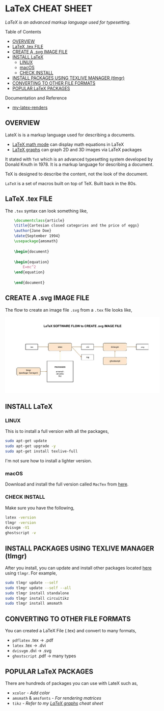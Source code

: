 # LaTeX CHEAT SHEET

_LaTeX is an advanced markup language used for typesetting._

Table of Contents

* [OVERVIEW](https://github.com/JeffDeCola/my-cheat-sheets/tree/master/software/development/languages/latex-cheat-sheet#overview)
* [LaTeX .tex FILE](https://github.com/JeffDeCola/my-cheat-sheets/tree/master/software/development/languages/latex-cheat-sheet#latex-tex-file)
* [CREATE A .svg IMAGE FILE](https://github.com/JeffDeCola/my-cheat-sheets/tree/master/software/development/languages/latex-cheat-sheet#create-a-svg-image-file)
* [INSTALL LaTeX](https://github.com/JeffDeCola/my-cheat-sheets/tree/master/software/development/languages/latex-cheat-sheet#install-latex)
  * [LINUX](https://github.com/JeffDeCola/my-cheat-sheets/tree/master/software/development/languages/latex-cheat-sheet#linux)
  * [macOS](https://github.com/JeffDeCola/my-cheat-sheets/tree/master/software/development/languages/latex-cheat-sheet#macos)
  * [CHECK INSTALL](https://github.com/JeffDeCola/my-cheat-sheets/tree/master/software/development/languages/latex-cheat-sheet#check-install)
* [INSTALL PACKAGES USING TEXLIVE MANAGER (tlmgr)](https://github.com/JeffDeCola/my-cheat-sheets/tree/master/software/development/languages/latex-cheat-sheet#install-packages-using-texlive-manager-tlmgr)
* [CONVERTING TO OTHER FILE FORMATS](https://github.com/JeffDeCola/my-cheat-sheets/tree/master/software/development/languages/latex-cheat-sheet#converting-to-other-file-formats)
* [POPULAR LaTeX PACKAGES](https://github.com/JeffDeCola/my-cheat-sheets/tree/master/software/development/languages/latex-cheat-sheet#popular-latex-packages)

Documentation and Reference

* [my-latex-renders](https://github.com/JeffDeCola/my-latex-renders)

## OVERVIEW

LateX is is a markup language used for describing a documents.

* [LaTeX math mode](https://github.com/JeffDeCola/my-cheat-sheets/tree/master/software/development/languages/latex-cheat-sheet/latex-math-mode.md)
can display math equations in LaTeX
* [LaTeX graphs](https://github.com/JeffDeCola/my-cheat-sheets/tree/master/software/development/languages/latex-cheat-sheet/latex-graphs.md)
can graph 2D and 3D images via LaTeX packages

It stated with `TeX` which is an advanced typesetting system
developed by Donald Knuth in 1978. It is a markup language
for describing a document.

TeX is designed to describe the content, not the look of the document.

`LaTeX` is a set of macros built on top of TeX. Built back in the 80s.

## LaTeX .tex FILE

The `.tex` syntax can look something like,

```latex
    \documentclass{article}
    \title{Cartesian closed categories and the price of eggs}
    \author{Jane Doe}
    \date{September 1994}
    \usepackage{amsmath}

    \begin{document}

    \begin{equation}
        E=mc^2
    \end{equation}

    \end{document}
```

## CREATE A .svg IMAGE FILE

The flow to create an image file `.svg` from a `.tex` file looks like,

![IMAGE - latex-software-flow-to-create-svg-image-file - IMAGE](../../../../docs/pics/latex-software-flow-to-create-svg-image-file.jpg)

## INSTALL LaTeX

### LINUX

This is to install a full version with all the packages,

```bash
sudo apt-get update
sudo apt-get upgrade -y
sudo apt-get install texlive-full
```

I'm not sure how to install a lighter version.

### macOS

Download and install the full version called `MacTex` from
[here](http://tug.org/mactex/mactex-download.html).

### CHECK INSTALL

Make sure you have the following,

```bash
latex -version
tlmgr -version
dvisvgm -V1
ghostscript -v
```

## INSTALL PACKAGES USING TEXLIVE MANAGER (tlmgr)

After you install, you can update and install other packages located
[here](https://ctan.org/)
using `tlmgr`. For example,

```bash
sudo tlmgr update --self
sudo tlmgr update --self --all
sudo tlmgr install standalone
sudo tlmgr install circuitikz
sudo tlmgr install amsmath
```

## CONVERTING TO OTHER FILE FORMATS

You can created a LaTeX File (.tex) and convert to many formats,

* `pdflatex` .tex -> .pdf
* `latex` .tex -> .dvi
* `dvisvgm` .dvi -> .svg
* `ghostscript` .pdf -> many types

## POPULAR LaTeX PACKAGES

There are hundreds of packages you can use with LateX such as,

* `xcolor` - _Add color_
* `amsmath` & `amsfonts` - _For rendering matrices_
* `tikz` - _Refer to my
  [LaTeX graphs](https://github.com/JeffDeCola/my-cheat-sheets/tree/master/software/development/languages/latex-cheat-sheet/latex-math-mode.md)
  cheat sheet_
